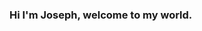 ### Hi I'm Joseph, welcome to my world.

<!--
**JosephWise/JosephWise** is a ✨ _special_ ✨ repository because its `README.md` (this file) appears on your GitHub profile.
-->
